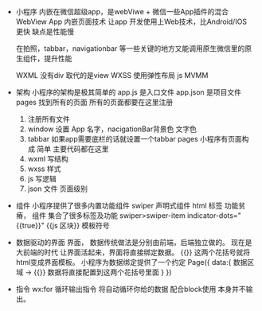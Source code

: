 - 小程序
    内嵌在微信超级app，是webViwe + 微信一些App插件的混合
    WebView App 内嵌页面技术 让app 开发使用上Web技术，比Android/IOS 更快
    缺点是性能慢

    在拍照，tabbar，navigationbar 等一些关键的地方又能调用原生微信里的原生组件，提升性能

    WXML  没有div   取代的是view
    WXSS  使用弹性布局
    js MVMM


- 架构
    小程序的架构是极其简单的
    app.js 是入口文件
    app.json 是项目文件 pages  找到所有的页面  所有的页面都要在这里注册
    1. 注册所有文件
    2. window 设置 App 名字，nacigationBar背景色 文字色
    3. tabbar 如果app需要底栏的话就设置一个tabbar
    pages 小程序有页面构成 简单
    主要代码都在这里
    1. wxml 写结构
    2. wxss 样式
    3. js 写逻辑
    4. json 文件 页面级别
- 组件
    小程序提供了很多内置功能组件
    swiper 声明式组件 html 标签 功能贫瘠，
    组件 集合了很多标签及功能
    swiper>swiper-item
    indicator-dots="{{true}}"
    {{js 区块}}  模板符号


- 数据驱动的界面
    界面， 数据传统做法是分别由前端，后端独立做的。
    现在是大前端的时代 让界面活起来，界面将直接绑定数据。
    {{}}   这两个花括号就将html变成界面模板。
    小程序为数据绑定提供了一个约定
    Page({
        data:{
            数据区域 -> {{}}     数据将直接配置到这两个花括号里面
        }
    })
- 指令
    wx:for 循环输出指令 将自动循环你给的数据  配合block使用 本身并不输出。